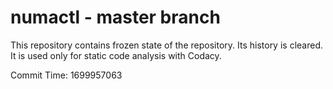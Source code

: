 # numactl - master branch

This repository contains frozen state of the repository.
Its history is cleared. It is used only for static code
analysis with Codacy.

Commit Time: 1699957063